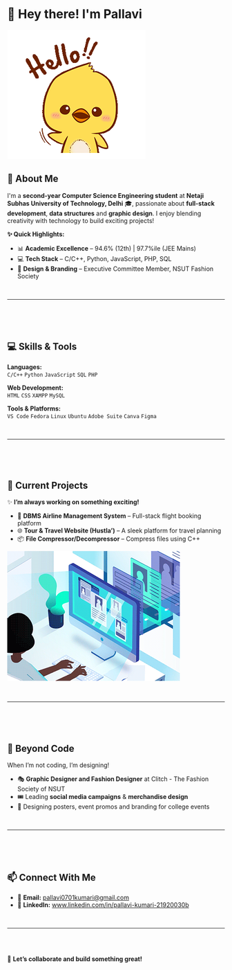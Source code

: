 # 👋 Hey there! I'm **Pallavi**  

![Welcome](https://github.com/Pallavi-Kumari07/Pallavi-Kumari07/blob/main/gif1.gif) 


## 🚀 About Me  
I'm a **second-year Computer Science Engineering student** at **Netaji Subhas University of Technology, Delhi** 🎓, passionate about **full-stack development**, **data structures** and **graphic design**. I enjoy blending creativity with technology to build exciting projects!  

**✨ Quick Highlights:**  
- 📊 **Academic Excellence** – 94.6% (12th) | 97.7%ile (JEE Mains)  
- 💻 **Tech Stack** – C/C++, Python, JavaScript, PHP, SQL  
- 🎨 **Design & Branding** – Executive Committee Member, NSUT Fashion Society  

<br>

---

<br>
<br>
<br>

## 💻 Skills & Tools 

**Languages:**  
`C/C++` `Python` `JavaScript` `SQL` `PHP`  

**Web Development:**  
`HTML` `CSS` `XAMPP` `MySQL`  

**Tools & Platforms:**  
`VS Code` `Fedora` `Linux` `Ubuntu` `Adobe Suite` `Canva` `Figma`

<br>

---

<br>
<br>
<br>

## 🌟 Current Projects  
✨ **I’m always working on something exciting!**  

- 🛫 **DBMS Airline Management System** – Full-stack flight booking platform  
- 🌐 **Tour & Travel Website (Hustla’)** – A sleek platform for travel planning  
- 📦 **File Compressor/Decompressor** – Compress files using C++

![Working on Projects](https://github.com/Pallavi-Kumari07/Pallavi-Kumari07/blob/main/gif2.gif)  

<br>

---

<br>
<br>
<br>

## 🎨 Beyond Code  
When I’m not coding, I’m designing!  
- 🎭 **Graphic Designer and Fashion Designer** at Clitch - The Fashion Society of NSUT  
- 🎟️ Leading **social media campaigns** & **merchandise design**  
- 📸 Designing posters, event promos and branding for college events  
 

<br>

---

<br>
<br>
<br>

## 📫 Connect With Me  
- 📧 **Email:** pallavi0701kumari@gmail.com  
- 💼 **LinkedIn:** www.linkedin.com/in/pallavi-kumari-21920030b

<br>

---

<br>
<br>

🔧 **Let’s collaborate and build something great!**   
